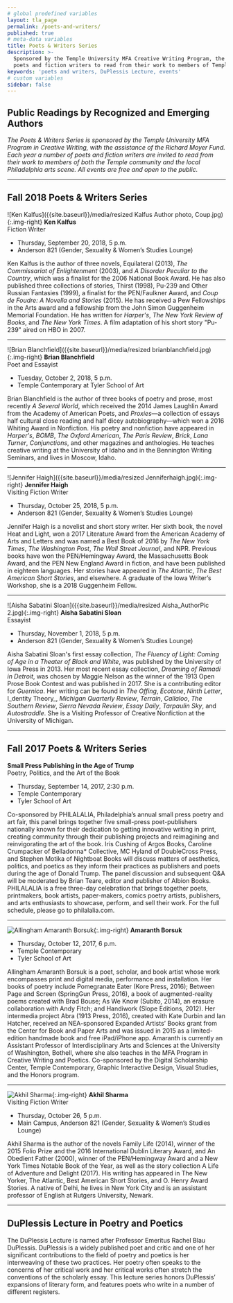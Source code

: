 ```yaml
---
# global predefined variables
layout: tla_page
permalink: /poets-and-writers/
published: true
# meta-data variables
title: Poets & Writers Series
description: >-
  Sponsored by the Temple University MFA Creative Writing Program, the Poets and Writers Series invites
  poets and fiction writers to read from their work to members of Temple community and Philadelphia arts scene.
keywords: 'poets and writers, DuPlessis Lecture, events'
# custom variables
sidebar: false
---
```

## Public Readings by Recognized and Emerging Authors
_The Poets & Writers Series is sponsored by the Temple University MFA Program in Creative Writing, with the assistance of the Richard Moyer Fund. Each year a number of poets and fiction writers are invited to read from their work to members of both the Temple community and the local Philadelphia arts scene. All events are free and open to the public._

___

## Fall 2018 Poets & Writers Series

![Ken Kalfus]({{site.baseurl}}/media/resized Kalfus Author photo, Coup.jpg){:.img-right}
**Ken Kalfus**<br/>
Fiction Writer<br/>

- Thursday, September 20, 2018, 5 p.m.<br/>
- Anderson 821 (Gender, Sexuality & Women’s Studies Lounge)<br/>

Ken Kalfus is the author of three novels, Equilateral (2013), _The Commissariat of Enlightenment_ (2003), and _A Disorder Peculiar to the Country_, which was a finalist for the 2006 National Book Award. He has also published three collections of stories, Thirst (1998), Pu-239 and Other Russian Fantasies (1999), a finalist for the PEN/Faulkner Award, and _Coup de Foudre: A Novella and Stories_ (2015). He has received a Pew Fellowships in the Arts award and a fellowship from the John Simon Guggenheim Memorial Foundation. He has written for _Harper's_, _The New York Review of Books_, and _The New York Times_. A film adaptation of his short story "Pu-239" aired on HBO in 2007.

___

![Brian Blanchfield]({{site.baseurl}}/media/resized brianblanchfield.jpg){:.img-right}
**Brian Blanchfield**<br/>
Poet and Essayist<br/>

- Tuesday, October 2, 2018, 5 p.m.<br/>
- Temple Contemporary at Tyler School of Art<br/>

Brian Blanchfield is the author of three books of poetry and prose, most recently _A Several World_, which received the 2014 James Laughlin Award from the Academy of American Poets, and _Proxies_—a collection of essays half cultural close reading and half dicey autobiography—which won a 2016 Whiting Award in Nonfiction. His poetry and nonfiction have appeared in _Harper's_, _BOMB_, _The Oxford American_, _The Paris Review_, _Brick_, _Lana Turner_, _Conjunctions_, and other magazines and anthologies. He teaches creative writing at the University of Idaho and in the Bennington Writing Seminars, and lives in Moscow, Idaho.

___

![Jennifer Haigh]({{site.baseurl}}/media/resized Jenniferhaigh.jpg){:.img-right}
**Jennifer Haigh**<br/>
Visiting Fiction Writer<br/>

- Thursday, October 25, 2018, 5 p.m.<br/>
- Anderson 821 (Gender, Sexuality & Women’s Studies Lounge)<br/>

Jennifer Haigh is a novelist and short story writer. Her sixth book, the novel Heat and Light, won a 2017 Literature Award from the American Academy of Arts and Letters and was named a Best Book of 2016 by _The New York Times_, _The Washington Post_, _The Wall Street Journal_, and NPR. Previous books have won the PEN/Hemingway Award, the Massachusetts Book Award, and the PEN New England Award in fiction, and have been published in eighteen languages. Her stories have appeared in _The Atlantic_, _The Best American Short Stories_, and elsewhere. A graduate of the Iowa Writer’s Workshop, she is a 2018 Guggenheim Fellow.

___

![Aisha Sabatini Sloan]({{site.baseurl}}/media/resized Aisha_AuthorPic 2.jpg){:.img-right}
**Aisha Sabatini Sloan**<br/>
  Essayist<br/>

- Thursday, November 1, 2018, 5 p.m.<br/>
- Anderson 821 (Gender, Sexuality & Women’s Studies Lounge)<br/>

Aisha Sabatini Sloan's first essay collection, _The Fluency of Light: Coming of Age in a Theater of Black and White_, was published by the University of Iowa Press in 2013. Her most recent essay collection, _Dreaming of Ramadi in Detroit_, was chosen by Maggie Nelson as the winner of the 1913 Open Prose Book Contest and was published in 2017. She is a contributing editor for _Guernica_. Her writing can be found in _The Offing_, _Ecotone_, _Ninth Letter_, I_dentity Theory_, _Michigan Quarterly Review_, _Terrain_, _Callaloo_, _The Southern Review_, _Sierra Nevada Review_, _Essay Daily_, _Tarpaulin Sky_, and _Autostraddle_. She is a Visiting Professor of Creative Nonfiction at the University of Michigan. 

___

## Fall 2017 Poets & Writers Series

**Small Press Publishing in the Age of Trump**<br/>
Poetry, Politics, and the Art of the Book<br/>

- Thursday, September 14, 2017, 2:30 p.m.<br/>
- Temple Contemporary<br/>
- Tyler School of Art<br/>

Co-sponsored by PHILALALIA, Philadelphia’s annual small press poetry and art fair, this panel brings together five small-press poet-publishers nationally known for their dedication to getting innovative writing in print, creating community through their publishing projects and reimagining and reinvigorating the art of the book. Iris Cushing of Argos Books, Caroline Crumpacker of Belladonna* Collective, MC Hyland of DoubleCross Press, and Stephen Motika of Nightboat Books will discuss matters of aesthetics, politics, and poetics as they inform their practices as publishers and poets during the age of Donald Trump. The panel discussion and subsequent Q&A will be moderated by Brian Teare, editor and publisher of Albion Books. PHILALALIA is a free three-day celebration that brings together poets, printmakers, book artists, paper-makers, comics poetry artists, publishers, and arts enthusiasts to showcase, perform, and sell their work. For the full schedule, please go to philalalia.com.

___

![Allingham Amaranth Borsuk]({{site.baseurl}}/media/Borsuk-Photo.jpg){:.img-right}
**Amaranth Borsuk**

- Thursday, October 12, 2017, 6 p.m.<br/>
- Temple Contemporary<br/>
- Tyler School of Art<br/>

Allingham Amaranth Borsuk is a poet, scholar, and book artist whose work encompasses print and digital media, performance and installation. Her books of poetry include Pomegranate Eater (Kore Press, 2016); Between Page and Screen (SpringGun Press, 2016), a book of augmented-reality poems created with Brad Bouse; As We Know (Subito, 2014), an erasure collaboration with Andy Fitch; and Handiwork (Slope Editions, 2012). Her intermedia project Abra (1913 Press, 2016), created with Kate Durbin and Ian Hatcher, received an NEA-sponsored Expanded Artists’ Books grant from the Center for Book and Paper Arts and was issued in 2015 as a limited-edition handmade book and free iPad/iPhone app. Amaranth is currently an Assistant Professor of Interdisciplinary Arts and Sciences at the University of Washington, Bothell, where she also teaches in the MFA Program in Creative Writing and Poetics. Co-sponsored by the Digital Scholarship Center, Temple Contemporary, Graphic Interactive Design, Visual Studies, and the Honors program.

___

![Akhil Sharma]({{site.baseurl}}/media/Akhil_Sharma_Winne_3245750b.jpg){:.img-right}
**Akhil Sharma**<br/>
Visiting Fiction Writer<br/>

- Thursday, October 26, 5 p.m.<br/>
- Main Campus, Anderson 821 (Gender, Sexuality & Women’s Studies Lounge)<br/>

Akhil Sharma is the author of the novels Family Life (2014), winner of the 2015 Folio Prize and the 2016 International Dublin Literary Award, and An Obedient Father (2000), winner of the PEN/Hemingway Award and a New York Times Notable Book of the Year, as well as the story collection A Life of Adventure and Delight (2017). His writing has appeared in The New Yorker, The Atlantic, Best American Short Stories, and O. Henry Award Stories. A native of Delhi, he lives in New York City and is an assistant professor of English at Rutgers University, Newark.

___

## DuPlessis Lecture in Poetry and Poetics
The DuPlessis Lecture is named after Professor Emeritus Rachel Blau DuPlessis. DuPlessis is a widely published poet and critic and one of her significant contributions to the field of poetry and poetics is her interweaving of these two practices. Her poetry often speaks to the concerns of her critical work and her critical works often stretch the conventions of the scholarly essay. This lecture series honors DuPlessis’ expansions of literary form, and features poets who write in a number of different registers.
